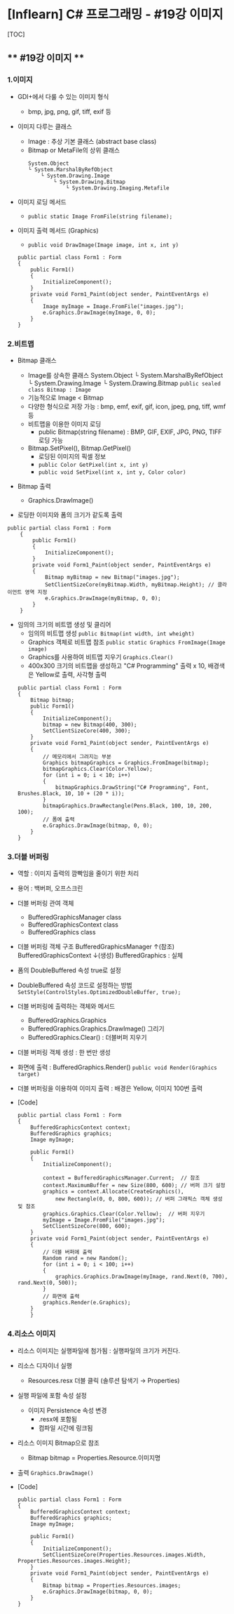 # [Inflearn] C# 프로그래밍 - #19강 이미지
[TOC]
## ** #19강 이미지 **
### 1.이미지
- GDI+에서 다룰 수 있는 이미지 형식
	- bmp, jpg, png, gif, tiff, exif 등
- 이미지 다루는 클래스
	- Image : 추상 기본 클래스 (abstract base class)
	- Bitmap or MetaFile의 상위 클래스
		```
        System.Object
        └ System.MarshalByRefObject
            └ System.Drawing.Image
                └ System.Drawing.Bitmap
                    └ System.Drawing.Imaging.Metafile
        ```
- 이미지 로딩 메서드
	- ```public static Image FromFile(string filename);```
- 이미지 출력 메서드 (Graphics)
	- ```public void DrawImage(Image image, int x, int y)```

    ```
    public partial class Form1 : Form
    {
        public Form1()
        {
            InitializeComponent();
        }
        private void Form1_Paint(object sender, PaintEventArgs e)
        {
            Image myImage = Image.FromFile("images.jpg");
            e.Graphics.DrawImage(myImage, 0, 0);
        }
    }
    ```

### 2.비트맵
- Bitmap 클래스
	- Image를 상속한 클래스
			System.Object
        	└ System.MarshalByRefObject
            └ System.Drawing.Image
            └ System.Drawing.Bitmap
    ```public sealed class Bitmap : Image```
	- 기능적으로 Image < Bitmap
	- 다양한 형식으로 저장 가능 : bmp, emf, exif, gif, icon, jpeg, png, tiff, wmf 등
	- 비트맵을 이용한 이미지 로딩
		- public Bitmap(string filename) : BMP, GIF, EXIF, JPG, PNG, TIFF 로딩 가능
    - Bitmap.SetPixel(), Bitmap.GetPixel()
		- 로딩된 이미지의 픽셀 정보
		- ```public Color GetPixel(int x, int y)```
		- ```public void SetPixel(int x, int y, Color color)```

- Bitmap 출력
	- Graphics.DrawImage()
- 로딩한 이미지와 폼의 크기가 같도록 출력
```
public partial class Form1 : Form
    {
        public Form1()
        {
            InitializeComponent();
        }
        private void Form1_Paint(object sender, PaintEventArgs e)
        {
            Bitmap myBitmap = new Bitmap("images.jpg");
            SetClientSizeCore(myBitmap.Width, myBitmap.Height); // 클라이언트 영역 지정
            e.Graphics.DrawImage(myBitmap, 0, 0);
        }
    }
```

- 임의의 크기의 비트맵 생성 및 클리어
	- 임의의 비트맵 생성
	```public Bitmap(int width, int wheight)```
    - Graphics 객체로 비트맵 참조
    ```public static Graphics FromImage(Image image)```
    - Graphics를 사용하여 비트맵 지우기
    ```Graphics.Clear()```
    - 400x300 크기의 비트맵을 생성하고 "C# Programming" 출력 x 10, 배경색은 Yellow로 출력, 사각형 출력
	```
    public partial class Form1 : Form
    {
        Bitmap bitmap;
        public Form1()
        {
            InitializeComponent();
            bitmap = new Bitmap(400, 300);
            SetClientSizeCore(400, 300);
        }
        private void Form1_Paint(object sender, PaintEventArgs e)
        {
            // 메모리에서 그려지는 부분
            Graphics bitmapGraphics = Graphics.FromImage(bitmap);
            bitmapGraphics.Clear(Color.Yellow);
            for (int i = 0; i < 10; i++)
            {
                bitmapGraphics.DrawString("C# Programming", Font, Brushes.Black, 10, 10 + (20 * i));
            }
            bitmapGraphics.DrawRectangle(Pens.Black, 100, 10, 200, 100);
            // 폼에 출력
            e.Graphics.DrawImage(bitmap, 0, 0);
        }
    }
    ```

### 3.더블 버퍼링
- 역할 : 이미지 출력의 깜빡임을 줄이기 위한 처리
- 용어 : 백버퍼, 오프스크린
- 더블 버퍼링 관여 객체
	- BufferedGraphicsManager class
	- BufferedGraphicsContext class
	- BufferedGraphics class
- 더블 버퍼링 객체 구조
		BufferedGraphicsManager
                  ↑(참조)
        	BufferedGraphicsContext
            	      ↓(생성)
            	BufferedGraphics : 실체

- 폼의 DoubleBuffered 속성 true로 설정
- DoubleBuffered 속성 코드로 설정하는 방법
	```SetStyle(ControlStyles.OptimizedDoubleBuffer, true);```
- 더블 버퍼링에 출력하는 객체와 메서드
	- BufferedGraphics.Graphics
	- BufferedGraphics.Graphics.DrawImage() 그리기
	- BufferedGraphics.Clear() : 더블버퍼 지우기
- 더블 버퍼링 객체 생성 : 한 번만 생성

- 화면에 출력 : BufferedGraphics.Render()
	```public void Render(Graphics target)```

- 더블 버퍼링을 이용하여 이미지 출력 : 배경은 Yellow, 이미지 100번 출력

- [Code]
    ```
    public partial class Form1 : Form
    {
        BufferedGraphicsContext context;
        BufferedGraphics graphics;
        Image myImage;

        public Form1()
        {
            InitializeComponent();

            context = BufferedGraphicsManager.Current;  // 참조
            context.MaximumBuffer = new Size(800, 600); // 버퍼 크기 설정
            graphics = context.Allocate(CreateGraphics(), 
                new Rectangle(0, 0, 800, 600)); // 버퍼 그래픽스 객체 생성 및 참조
            graphics.Graphics.Clear(Color.Yellow);  // 버퍼 지우기
            myImage = Image.FromFile("images.jpg");
            SetClientSizeCore(800, 600);
        }
        private void Form1_Paint(object sender, PaintEventArgs e)
        {
            // 더블 버퍼에 출력
            Random rand = new Random();
            for (int i = 0; i < 100; i++)
            {
                graphics.Graphics.DrawImage(myImage, rand.Next(0, 700), rand.Next(0, 500));
            }
            // 화면에 출력
            graphics.Render(e.Graphics);
        }
        }
    ```

### 4.리소스 이미지
- 리소스 이미지는 실행파일에 첨가됨 : 실행파일의 크기가 커진다.
- 리소스 디자이너 실행
	- Resources.resx 더블 클릭 (솔루션 탐색기 → Properties)
- 실행 파일에 포함 속성 설정
	- 이미지 Persistence 속성 변경
		- .resx에 포함됨
		- 컴파일 시간에 링크됨
- 리소스 이미지 Bitmap으로 참조
	- Bitmap bitmap = Properties.Resource.이미지명

- 출력
	```Graphics.DrawImage()```

- [Code]
    ```
    public partial class Form1 : Form
    {
        BufferedGraphicsContext context;
        BufferedGraphics graphics;
        Image myImage;

        public Form1()
        {
            InitializeComponent();
            SetClientSizeCore(Properties.Resources.images.Width, Properties.Resources.images.Height);
        }
        private void Form1_Paint(object sender, PaintEventArgs e)
        {
            Bitmap bitmap = Properties.Resources.images;
            e.Graphics.DrawImage(bitmap, 0, 0);
        }
    }
    ```








